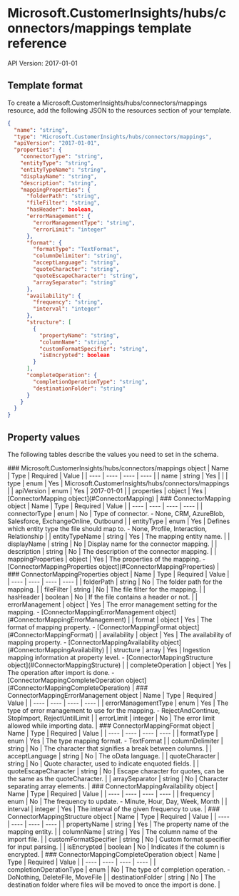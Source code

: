 # Microsoft.CustomerInsights/hubs/connectors/mappings template reference
API Version: 2017-01-01
## Template format

To create a Microsoft.CustomerInsights/hubs/connectors/mappings resource, add the following JSON to the resources section of your template.

```json
{
  "name": "string",
  "type": "Microsoft.CustomerInsights/hubs/connectors/mappings",
  "apiVersion": "2017-01-01",
  "properties": {
    "connectorType": "string",
    "entityType": "string",
    "entityTypeName": "string",
    "displayName": "string",
    "description": "string",
    "mappingProperties": {
      "folderPath": "string",
      "fileFilter": "string",
      "hasHeader": boolean,
      "errorManagement": {
        "errorManagementType": "string",
        "errorLimit": "integer"
      },
      "format": {
        "formatType": "TextFormat",
        "columnDelimiter": "string",
        "acceptLanguage": "string",
        "quoteCharacter": "string",
        "quoteEscapeCharacter": "string",
        "arraySeparator": "string"
      },
      "availability": {
        "frequency": "string",
        "interval": "integer"
      },
      "structure": [
        {
          "propertyName": "string",
          "columnName": "string",
          "customFormatSpecifier": "string",
          "isEncrypted": boolean
        }
      ],
      "completeOperation": {
        "completionOperationType": "string",
        "destinationFolder": "string"
      }
    }
  }
}
```
## Property values

The following tables describe the values you need to set in the schema.

<a id="Microsoft.CustomerInsights/hubs/connectors/mappings" />
### Microsoft.CustomerInsights/hubs/connectors/mappings object
|  Name | Type | Required | Value |
|  ---- | ---- | ---- | ---- |
|  name | string | Yes |  |
|  type | enum | Yes | Microsoft.CustomerInsights/hubs/connectors/mappings |
|  apiVersion | enum | Yes | 2017-01-01 |
|  properties | object | Yes | [ConnectorMapping object](#ConnectorMapping) |


<a id="ConnectorMapping" />
### ConnectorMapping object
|  Name | Type | Required | Value |
|  ---- | ---- | ---- | ---- |
|  connectorType | enum | No | Type of connector. - None, CRM, AzureBlob, Salesforce, ExchangeOnline, Outbound |
|  entityType | enum | Yes | Defines which entity type the file should map to. - None, Profile, Interaction, Relationship |
|  entityTypeName | string | Yes | The mapping entity name. |
|  displayName | string | No | Display name for the connector mapping. |
|  description | string | No | The description of the connector mapping. |
|  mappingProperties | object | Yes | The properties of the mapping. - [ConnectorMappingProperties object](#ConnectorMappingProperties) |


<a id="ConnectorMappingProperties" />
### ConnectorMappingProperties object
|  Name | Type | Required | Value |
|  ---- | ---- | ---- | ---- |
|  folderPath | string | No | The folder path for the mapping. |
|  fileFilter | string | No | The file filter for the mapping. |
|  hasHeader | boolean | No | If the file contains a header or not. |
|  errorManagement | object | Yes | The error management setting for the mapping. - [ConnectorMappingErrorManagement object](#ConnectorMappingErrorManagement) |
|  format | object | Yes | The format of mapping property. - [ConnectorMappingFormat object](#ConnectorMappingFormat) |
|  availability | object | Yes | The availability of mapping property. - [ConnectorMappingAvailability object](#ConnectorMappingAvailability) |
|  structure | array | Yes | Ingestion mapping information at property level. - [ConnectorMappingStructure object](#ConnectorMappingStructure) |
|  completeOperation | object | Yes | The operation after import is done. - [ConnectorMappingCompleteOperation object](#ConnectorMappingCompleteOperation) |


<a id="ConnectorMappingErrorManagement" />
### ConnectorMappingErrorManagement object
|  Name | Type | Required | Value |
|  ---- | ---- | ---- | ---- |
|  errorManagementType | enum | Yes | The type of error management to use for the mapping. - RejectAndContinue, StopImport, RejectUntilLimit |
|  errorLimit | integer | No | The error limit allowed while importing data. |


<a id="ConnectorMappingFormat" />
### ConnectorMappingFormat object
|  Name | Type | Required | Value |
|  ---- | ---- | ---- | ---- |
|  formatType | enum | Yes | The type mapping format. - TextFormat |
|  columnDelimiter | string | No | The character that signifies a break between columns. |
|  acceptLanguage | string | No | The oData language. |
|  quoteCharacter | string | No | Quote character, used to indicate enquoted fields. |
|  quoteEscapeCharacter | string | No | Escape character for quotes, can be the same as the quoteCharacter. |
|  arraySeparator | string | No | Character separating array elements. |


<a id="ConnectorMappingAvailability" />
### ConnectorMappingAvailability object
|  Name | Type | Required | Value |
|  ---- | ---- | ---- | ---- |
|  frequency | enum | No | The frequency to update. - Minute, Hour, Day, Week, Month |
|  interval | integer | Yes | The interval of the given frequency to use. |


<a id="ConnectorMappingStructure" />
### ConnectorMappingStructure object
|  Name | Type | Required | Value |
|  ---- | ---- | ---- | ---- |
|  propertyName | string | Yes | The property name of the mapping entity. |
|  columnName | string | Yes | The column name of the import file. |
|  customFormatSpecifier | string | No | Custom format specifier for input parsing. |
|  isEncrypted | boolean | No | Indicates if the column is encrypted. |


<a id="ConnectorMappingCompleteOperation" />
### ConnectorMappingCompleteOperation object
|  Name | Type | Required | Value |
|  ---- | ---- | ---- | ---- |
|  completionOperationType | enum | No | The type of completion operation. - DoNothing, DeleteFile, MoveFile |
|  destinationFolder | string | No | The destination folder where files will be moved to once the import is done. |


